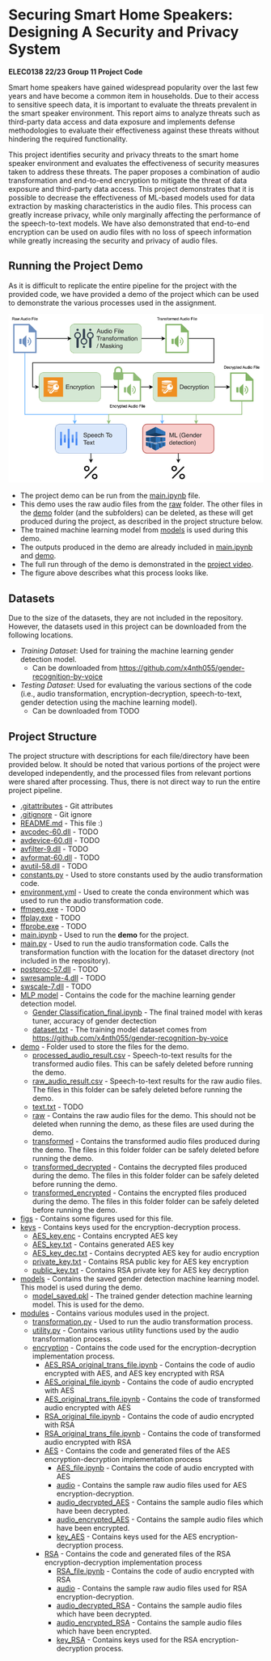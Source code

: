 # Securing Smart Home Speakers: Designing A Security and Privacy System

__ELEC0138 22/23 Group 11 Project Code__

Smart home speakers have gained widespread popularity over the last few years and have become a common item in households. Due to their access to sensitive speech data, it is important to evaluate the threats prevalent in the smart speaker environment. This report aims to analyze threats such as third-party data access and data exposure and implements defense methodologies to evaluate their effectiveness against these threats without hindering the required functionality.

This project identifies security and privacy threats to the smart home speaker environment and evaluates the effectiveness of security measures taken to address these threats. The paper proposes a combination of audio transformation and end-to-end encryption to mitigate the threat of data exposure and third-party data access. This project demonstrates that it is possible to decrease the effectiveness of ML-based models used for data extraction by masking characteristics in the audio files. This process can greatly increase privacy, while only marginally affecting the performance of the speech-to-text models. We have also demonstrated that end-to-end encryption can be used on audio files with no loss of speech information while greatly increasing the security and privacy of audio files.  

## Running the Project Demo

As it is difficult to replicate the entire pipeline for the project with the provided code, we have provided a demo of the project which can be used to demonstrate the various processes used in the assignment.

![Demo Pipeline](./figs/ELEC0138_implementation_arch.png)

* The project demo can be run from the [main.ipynb](./main.ipynb) file.
* This demo uses the raw audio files from the [raw](./demo/raw) folder. The other files in the [demo](./demo) folder (and the subfolders) can be deleted, as these will get produced during the project, as described in the project structure below.
* The trained machine learning model from [models](./models) is used during this demo.
* The outputs produced in the demo are already included in [main.ipynb](./main.ipynb) and [demo](./demo).
* The full run through of the demo is demonstrated in the [project video](https://liveuclac-my.sharepoint.com/:v:/r/personal/uceesoo_ucl_ac_uk/Documents/ELEC0138\%20Group\%2011\%20Assignment\%20Presentation.mp4?csf=1&web=1&e=jR4c1u).
* The figure above describes what this process looks like.

## Datasets

Due to the size of the datasets, they are not included in the repository. However, the datasets used in this project can be downloaded from the following locations.

* _Training Dataset_: Used for training the machine learning gender detection model.
    * Can be downloaded from https://github.com/x4nth055/gender-recognition-by-voice
* _Testing Dataset_: Used for evaluating the various sections of the code (i.e., audio transformation, encryption-decryption, speech-to-text, gender detection using the machine learning model).
    * Can be downloaded from TODO

## Project Structure

The project structure with descriptions for each file/directory have been provided below. It should be noted that various portions of the project were developed independently, and the processed files from relevant portions were shared after processing. Thus, there is not direct way to run the entire project pipeline.

* [.gitattributes](./.gitattributes) - Git attributes
* [.gitignore](./.gitignore) - Git ignore 
* [README.md](./README.md) - This file :)
* [avcodec-60.dll](./avcodec-60.dll) - TODO
* [avdevice-60.dll](./avdevice-60.dll) - TODO
* [avfilter-9.dll](./avfilter-9.dll) - TODO
* [avformat-60.dll](./avformat-60.dll) - TODO
* [avutil-58.dll](./avutil-58.dll) - TODO
* [constants.py](./constants.py) - Used to store constants used by the audio transformation code.
* [environment.yml](./environment.yml) - Used to create the conda environment which was used to run the audio transformation code.
* [ffmpeg.exe](./ffmpeg.exe) - TODO
* [ffplay.exe](./ffplay.exe) - TODO
* [ffprobe.exe](./ffprobe.exe) - TODO
* [main.ipynb](./main.ipynb) - Used to run the __demo__ for the project.
* [main.py](./main.py) - Used to run the audio transformation code. Calls the transformation function with the location for the dataset directory (not included in the repository).
* [postproc-57.dll](./postproc-57.dll) - TODO
* [swresample-4.dll](./swresample-4.dll) - TODO
* [swscale-7.dll](./swscale-7.dll) - TODO
* [MLP model](./MLP&#32model) - Contains the code for the machine learning gender detection model.
    * [Gender Classification_final.ipynb](./MLP&#32model/Gender&#32Classification_final.ipynb) - The final trained model with keras tuner, accuracy of gender dectection
    * [dataset.txt](./MLP&#32model/dataset.txt) - The training model dataset comes from https://github.com/x4nth055/gender-recognition-by-voice 
* [demo](./demo) - Folder used to store the files for the demo.
    * [processed_audio_result.csv](./demo/processed_audio_result.csv) - Speech-to-text results for the transformed audio files.  This can be safely deleted before running the demo.
    * [raw_audio_result.csv](./demo/raw_audio_result.csv) - Speech-to-text results for the raw audio files.  The files in this folder can be safely deleted before running the demo.
    * [text.txt](./demo/text.txt) - TODO
    * [raw](./demo/raw) - Contains the raw audio files for the demo. This should not be deleted when running the demo, as these files are used during the demo.
    * [transformed](./demo/transformed) - Contains the transformed audio files produced during the demo. The files in this folder folder can be safely deleted before running the demo.
    * [transformed_decrypted](./demo/transformed_decrypted) - Contains the decrypted files produced during the demo. The files in this folder folder can be safely deleted before running the demo.
    * [transformed_encrypted](./demo/transformed_encrypted) - Contains the encrypted files produced during the demo. The files in this folder folder can be safely deleted before running the demo.
* [figs](./figs) - Contains some figures used for this file.
* [keys](./keys) - Contains keys used for the encryption-decryption process.
    * [AES_key.enc](./keys/AES_key.enc) - Contains encrypted AES key
    * [AES_key.txt](./keys/AES_key.txt) - Contains generated AES key
    * [AES_key_dec.txt](./keys/AES_key_dec.txt) - Contains decrypted AES key for audio encryption
    * [private_key.txt](./keys/private_key.txt) - Contains RSA public key for AES key encryption
    * [public_key.txt](./keys/public_key.txt) - Contains RSA private key for AES key decryption
* [models](./models) - Contains the saved gender detection machine learning model. This model is used during the demo.
    * [model_saved.pkl](./models/model_saved.pkl) - The trained gender detection machine learning model. This is used for the demo.
* [modules](./modules) - Contains various modules used in the project.
    * [transformation.py](./modules/transformation.py) - Used to run the audio transformation process.
    * [utility.py](./modules/utility.py) - Contains various utility functions used by the audio transformation process.
    * [encryption](./modules/encryption) - Contains the code used for the encryption-decryption implementation process.
        * [AES_RSA_original_trans_file.ipynb](./modules/encryption/AES_RSA_original_trans_file.ipynb) - Contains the code of audio encrypted with AES, and AES key encrypted with RSA 
        * [AES_original_file.ipynb](./modules/encryption/AES_original_file.ipynb) - Contains the code of audio encrypted with AES
        * [AES_original_trans_file.ipynb](./modules/encryption/AES_original_trans_file.ipynb) - Contains the code of transformed audio encrypted with AES
        * [RSA_original_file.ipynb](./modules/encryption/RSA_original_file.ipynb) - Contains the code of audio encrypted with RSA
        * [RSA_original_trans_file.ipynb](./modules/encryption/RSA_original_trans_file.ipynb) - Contains the code of transformed audio encrypted with RSA
        * [AES](./modules/encryption/AES) - Contains the code and generated files of the AES encryption-decryption implementation process
            * [AES_file.ipynb](./modules/encryption/AES/AES_file.ipynb) - Contains the code of audio encrypted with AES
            * [audio](./modules/encryption/AES/audio) - Contains the sample raw audio files used for AES encryption-decryption.
            * [audio_decrypted_AES](./modules/encryption/AES/audio_decrypted_AES) - Contains the sample audio files which have been decrypted.
            * [audio_encrypted_AES](./modules/encryption/AES/audio_encrypted_AES) - Contains the sample audio files which have been encrypted.
            * [key_AES](./modules/encryption/AES/key_AES) - Contains keys used for the AES encryption-decryption process.
        * [RSA](./modules/encryption/RSA) - Contains the code and generated files of the RSA encryption-decryption implementation process
            * [RSA_file.ipynb](./modules/encryption/RSA/RSA_file.ipynb) - Contains the code of audio encrypted with RSA
            * [audio](./modules/encryption/RSA/audio) - Contains the sample raw audio files used for RSA encryption-decryption.
            * [audio_decrypted_RSA](./modules/encryption/RSA/audio_decrypted_RSA) - Contains the sample audio files which have been decrypted.
            * [audio_encrypted_RSA](./modules/encryption/RSA/audio_encrypted_RSA) - Contains the sample audio files which have been encrypted.
            * [key_RSA](./modules/encryption/RSA/key_RSA) - Contains keys used for the RSA encryption-decryption process.




